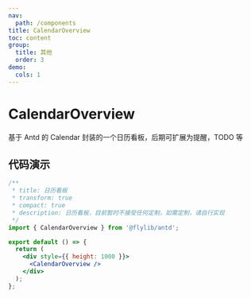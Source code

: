 ```yaml
---
nav:
  path: /components
title: CalendarOverview
toc: content
group:
  title: 其他
  order: 3
demo:
  cols: 1
---
```


# CalendarOverview

基于 Antd 的 Calendar 封装的一个日历看板，后期可扩展为提醒，TODO 等

## 代码演示

```jsx
/**
 * title: 日历看板
 * transform: true
 * compact: true
 * description: 日历看板，目前暂时不接受任何定制，如需定制，请自行实现
 */
import { CalendarOverview } from '@flylib/antd';

export default () => {
  return (
    <div style={{ height: 1000 }}>
      <CalendarOverview />
    </div>
  );
};
```
